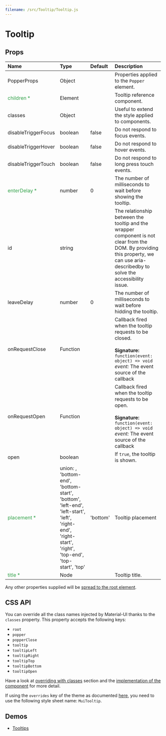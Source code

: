 ```yaml
---
filename: /src/Tooltip/Tooltip.js
---
```


<!--- This documentation is automatically generated, do not try to edit it. -->

# Tooltip



## Props

| Name | Type | Default | Description |
|:-----|:-----|:--------|:------------|
| PopperProps | Object |  | Properties applied to the `Popper` element. |
| <span style="color: #31a148">children *</span> | Element |  | Tooltip reference component. |
| classes | Object |  | Useful to extend the style applied to components. |
| disableTriggerFocus | boolean | false | Do not respond to focus events. |
| disableTriggerHover | boolean | false | Do not respond to hover events. |
| disableTriggerTouch | boolean | false | Do not respond to long press touch events. |
| <span style="color: #31a148">enterDelay *</span> | number | 0 | The number of milliseconds to wait before showing the tooltip. |
| id | string |  | The relationship between the tooltip and the wrapper component is not clear from the DOM. By providing this property, we can use aria-describedby to solve the accessibility issue. |
| leaveDelay | number | 0 | The number of milliseconds to wait before hidding the tooltip. |
| onRequestClose | Function |  | Callback fired when the tooltip requests to be closed.<br><br>**Signature:**<br>`function(event: object) => void`<br>*event:* The event source of the callback |
| onRequestOpen | Function |  | Callback fired when the tooltip requests to be open.<br><br>**Signature:**<br>`function(event: object) => void`<br>*event:* The event source of the callback |
| open | boolean |  | If `true`, the tooltip is shown. |
| <span style="color: #31a148">placement *</span> | union:&nbsp;, 'bottom-end', 'bottom-start', 'bottom', 'left-end', 'left-start', 'left', 'right-end', 'right-start', 'right', 'top-end', 'top-start', 'top'<br> | 'bottom' | Tooltip placement |
| <span style="color: #31a148">title *</span> | Node |  | Tooltip title. |

Any other properties supplied will be [spread to the root element](/customization/api#spread).

## CSS API

You can override all the class names injected by Material-UI thanks to the `classes` property.
This property accepts the following keys:
- `root`
- `popper`
- `popperClose`
- `tooltip`
- `tooltipLeft`
- `tooltipRight`
- `tooltipTop`
- `tooltipBottom`
- `tooltipOpen`

Have a look at [overriding with classes](/customization/overrides#overriding-with-classes) section
and the [implementation of the component](https://github.com/callemall/material-ui/tree/v1-beta/src/Tooltip/Tooltip.js)
for more detail.

If using the `overrides` key of the theme as documented
[here](/customization/themes#customizing-all-instances-of-a-component-type),
you need to use the following style sheet name: `MuiTooltip`.

## Demos

- [Tooltips](/demos/tooltips)

